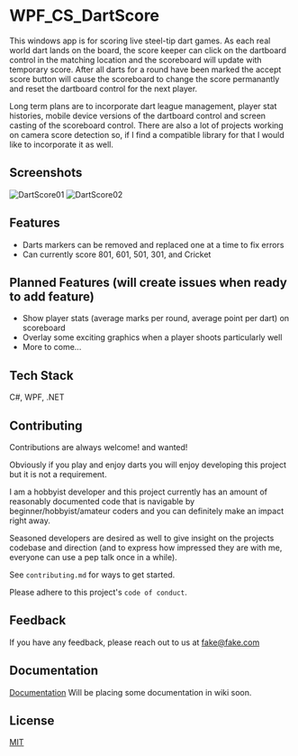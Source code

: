 
# WPF_CS_DartScore

This windows app is for scoring live steel-tip dart games. As each real world dart lands on the board, the score keeper can click on the dartboard control in the matching location and the scoreboard will update with temporary score. After all darts for a round have been marked the accept score button will cause the scoreboard to change the score permanantly and reset the dartboard control for the next player.

Long term plans are to incorporate dart league management, player stat histories, mobile device versions of the dartboard control and screen casting of the scoreboard control. There are also a lot of projects working on camera score detection so, if I find a compatible library for that I would like to incorporate it as well.


## Screenshots

![DartScore01](https://github.com/user-attachments/assets/27321794-ba9b-41cb-8694-50698c0a39cd)
![DartScore02](https://github.com/user-attachments/assets/2a2daf9e-9923-48d2-a834-1340e93bdbdd)


## Features

- Darts markers can be removed and replaced one at a time to fix errors
- Can currently score 801, 601, 501, 301, and Cricket


## Planned Features (will create issues when ready to add feature)

- Show player stats (average marks per round, average point per dart) on scoreboard
- Overlay some exciting graphics when a player shoots particularly well
- More to come...
## Tech Stack

C#, WPF, .NET


## Contributing

Contributions are always welcome! and wanted!

Obviously if you play and enjoy darts you will enjoy developing this project but it is not a requirement.

I am a hobbyist developer and this project currently has an amount of reasonably documented code that is navigable by beginner/hobbyist/amateur coders and you can definitely make an impact right away. 

Seasoned developers are desired as well to give insight on the projects codebase and direction (and to express how impressed they are with me, everyone can use a pep talk once in a while).

See `contributing.md` for ways to get started.

Please adhere to this project's `code of conduct`.


## Feedback

If you have any feedback, please reach out to us at fake@fake.com


## Documentation

[Documentation](https://linktodocumentation)
Will be placing some documentation in wiki soon.

## License

[MIT](https://choosealicense.com/licenses/mit/)

